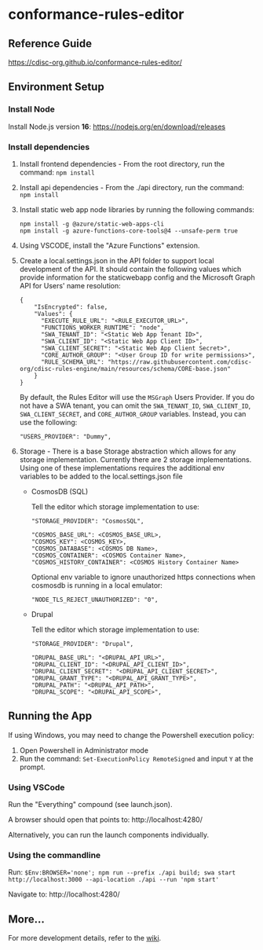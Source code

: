 # conformance-rules-editor

## Reference Guide

https://cdisc-org.github.io/conformance-rules-editor/

## Environment Setup

### Install Node

Install Node.js version **16**: https://nodejs.org/en/download/releases

### Install dependencies

1. Install frontend dependencies - From the root directory, run the command: `npm install`
2. Install api dependencies - From the ./api directory, run the command: `npm install`
3. Install static web app node libraries by running the following commands:
   ```
   npm install -g @azure/static-web-apps-cli
   npm install -g azure-functions-core-tools@4 --unsafe-perm true
   ```
4. Using VSCODE, install the "Azure Functions" extension.
5. Create a local.settings.json in the API folder to support local development of the API. It should contain the following values which provide information for the staticwebapp config and the Microsoft Graph API for Users' name resolution:

   ```
   {
       "IsEncrypted": false,
       "Values": {
         "EXECUTE_RULE_URL": "<RULE_EXECUTOR_URL>",
         "FUNCTIONS_WORKER_RUNTIME": "node",
         "SWA_TENANT_ID": "<Static Web App Tenant ID>",
         "SWA_CLIENT_ID": "<Static Web App Client ID>",
         "SWA_CLIENT_SECRET": "<Static Web App Client Secret>",
         "CORE_AUTHOR_GROUP": "<User Group ID for write permissions>",
         "RULE_SCHEMA_URL": "https://raw.githubusercontent.com/cdisc-org/cdisc-rules-engine/main/resources/schema/CORE-base.json"
       }
   }
   ```

   By default, the Rules Editor will use the `MSGraph` Users Provider. If you do not have a SWA tenant, you can omit the `SWA_TENANT_ID`, `SWA_CLIENT_ID`, `SWA_CLIENT_SECRET`, and `CORE_AUTHOR_GROUP` variables. Instead, you can use the following:

   ```
   "USERS_PROVIDER": "Dummy",
   ```

6. Storage - There is a base Storage abstraction which allows for any storage implementation. Currently there are 2 storage implementations. Using one of these implementations requires the additional env variables to be added to the local.settings.json file

   - CosmosDB (SQL)

     Tell the editor which storage implementation to use:

     ```
     "STORAGE_PROVIDER": "CosmosSQL",
     ```

     ```
     "COSMOS_BASE_URL": <COSMOS_BASE_URL>,
     "COSMOS_KEY": <COSMOS_KEY>,
     "COSMOS_DATABASE": <COSMOS DB Name>,
     "COSMOS_CONTAINER": <COSMOS Container Name>,
     "COSMOS_HISTORY_CONTAINER": <COSMOS History Container Name>
     ```

     Optional env variable to ignore unauthorized https connections when cosmosdb is running in a local emulator:

     ```
     "NODE_TLS_REJECT_UNAUTHORIZED": "0",
     ```

   - Drupal

     Tell the editor which storage implementation to use:

     ```
     "STORAGE_PROVIDER": "Drupal",
     ```

     ```
     "DRUPAL_BASE_URL": "<DRUPAL_API_URL>",
     "DRUPAL_CLIENT_ID": "<DRUPAL_API_CLIENT_ID>",
     "DRUPAL_CLIENT_SECRET": "<DRUPAL_API_CLIENT_SECRET>",
     "DRUPAL_GRANT_TYPE": "<DRUPAL_API_GRANT_TYPE>",
     "DRUPAL_PATH": "<DRUPAL_API_PATH>",
     "DRUPAL_SCOPE": "<DRUPAL_API_SCOPE>",
     ```

## Running the App

If using Windows, you may need to change the Powershell execution policy:

1. Open Powershell in Administrator mode
2. Run the command: `Set-ExecutionPolicy RemoteSigned` and input `Y` at the prompt.

### Using VSCode

Run the "Everything" compound (see launch.json).

A browser should open that points to: http://localhost:4280/

Alternatively, you can run the launch components individually.

### Using the commandline

Run: `$Env:BROWSER='none'; npm run --prefix ./api build; swa start http://localhost:3000 --api-location ./api --run 'npm start'`

Navigate to: http://localhost:4280/

## More...

For more development details, refer to the [wiki](https://github.com/cdisc-org/conformance-rules-editor/wiki).
